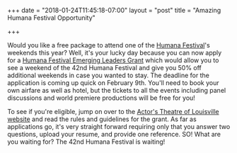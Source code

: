 +++
date = "2018-01-24T11:45:18-07:00"
layout = "post"
title = "Amazing Humana Festival Opportunity"

+++

Would you like a free package to attend one of the [Humana Festival](https://actorstheatre.org/humana-festival-of-new-american-plays/)'s weekends this year? Well, it's your lucky day because you can now apply for a [Humana Festival Emerging Leaders Grant](https://actorstheatre.org/humana-festival/emerging-leaders-grant/) which would allow you to see a weekend of the 42nd Humana Festival and give you 50% off additional weekends in case you wanted to stay. The deadline for the application is coming up quick on February 9th. You'll need to book your own airfare as well as hotel, but the tickets to all the events including panel discussions and world premiere productions will be free for you!

To see if you're eligible, jump on over to the [Actor's Theatre of Louisville website](https://actorstheatre.org/2018/01/22/emerging-leaders-grant-applications-now-available/) and read the rules and guidelines for the grant. As far as applications go, it's very straight forward requiring only that you answer two questions, upload your resume, and provide one reference. SO! What are you waiting for? The 42nd Humana Festival is waiting!